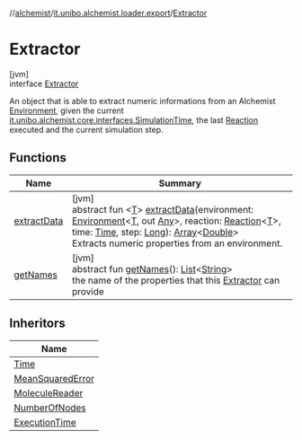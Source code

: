 //[alchemist](../../../index.md)/[it.unibo.alchemist.loader.export](../index.md)/[Extractor](index.md)

# Extractor

[jvm]\
interface [Extractor](index.md)

An object that is able to extract numeric informations from an Alchemist [Environment](../../it.unibo.alchemist.model.interfaces/-environment/index.md), given the current [it.unibo.alchemist.core.interfaces.Simulation](../../it.unibo.alchemist.core.interfaces/-simulation/index.md)[Time](../../it.unibo.alchemist.model.interfaces/-time/index.md), the last [Reaction](../../it.unibo.alchemist.model.interfaces/-reaction/index.md) executed and the current simulation step.

## Functions

| Name | Summary |
|---|---|
| [extractData](extract-data.md) | [jvm]<br>abstract fun <[T](extract-data.md)> [extractData](extract-data.md)(environment: [Environment](../../it.unibo.alchemist.model.interfaces/-environment/index.md)<[T](../../it.unibo.alchemist.loader/-loader/get-default.md), out [Any](https://kotlinlang.org/api/latest/jvm/stdlib/kotlin/-any/index.html)>, reaction: [Reaction](../../it.unibo.alchemist.model.interfaces/-reaction/index.md)<[T](../../it.unibo.alchemist.loader/-loader/get-default.md)>, time: [Time](../../it.unibo.alchemist.model.interfaces/-time/index.md), step: [Long](https://kotlinlang.org/api/latest/jvm/stdlib/kotlin/-long/index.html)): [Array](https://kotlinlang.org/api/latest/jvm/stdlib/kotlin/-array/index.html)<[Double](https://kotlinlang.org/api/latest/jvm/stdlib/kotlin/-double/index.html)><br>Extracts numeric properties from an environment. |
| [getNames](get-names.md) | [jvm]<br>abstract fun [getNames](get-names.md)(): [List](https://docs.oracle.com/javase/8/docs/api/java/util/List.html)<[String](https://docs.oracle.com/javase/8/docs/api/java/lang/String.html)><br>the name of the properties that this [Extractor](index.md) can provide |

## Inheritors

| Name |
|---|
| [Time](../-time/index.md) |
| [MeanSquaredError](../-mean-squared-error/index.md) |
| [MoleculeReader](../-molecule-reader/index.md) |
| [NumberOfNodes](../-number-of-nodes/index.md) |
| [ExecutionTime](../-execution-time/index.md) |
